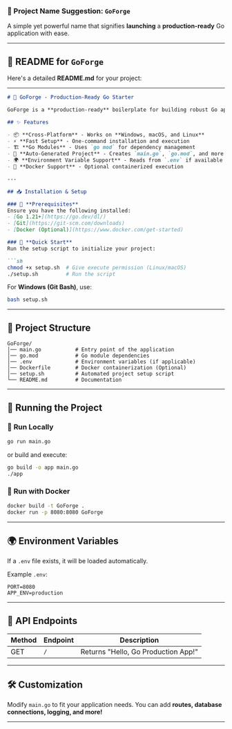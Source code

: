 ### **🚀 Project Name Suggestion: `GoForge `**  
A simple yet powerful name that signifies **launching** a **production-ready** Go application with ease.  

---

## **📄 README for `GoForge`**
Here's a detailed **README.md** for your project:

---

```md
# 🚀 GoForge - Production-Ready Go Starter

GoForge is a **production-ready** boilerplate for building robust Go applications. It automates setup, dependency management, environment configuration, and Docker deployment.

## ✨ Features

- 📦 **Cross-Platform** - Works on **Windows, macOS, and Linux**
- ⚡ **Fast Setup** - One-command installation and execution
- 🏗️ **Go Modules** - Uses `go mod` for dependency management
- 📂 **Auto-Generated Project** - Creates `main.go`, `go.mod`, and more
- 🌍 **Environment Variable Support** - Reads from `.env` if available
- 🐳 **Docker Support** - Optional containerized execution

---

## 📥 Installation & Setup

### 🔧 **Prerequisites**
Ensure you have the following installed:
- [Go 1.21+](https://go.dev/dl/)
- [Git](https://git-scm.com/downloads)
- [Docker (Optional)](https://www.docker.com/get-started)

### 🚀 **Quick Start**
Run the setup script to initialize your project:

```sh
chmod +x setup.sh  # Give execute permission (Linux/macOS)
./setup.sh         # Run the script
```
For **Windows (Git Bash)**, use:
```sh
bash setup.sh
```

---

## 📁 Project Structure
```
GoForge/
│── main.go           # Entry point of the application
│── go.mod            # Go module dependencies
│── .env              # Environment variables (if applicable)
│── Dockerfile        # Docker containerization (Optional)
│── setup.sh          # Automated project setup script
└── README.md         # Documentation
```

---

## 📜 Running the Project
### 🏃 **Run Locally**
```sh
go run main.go
```
or build and execute:
```sh
go build -o app main.go
./app
```

### 🐳 **Run with Docker**
```sh
docker build -t GoForge .
docker run -p 8080:8080 GoForge
```

---

## 🌍 Environment Variables
If a `.env` file exists, it will be loaded automatically.

Example `.env`:
```
PORT=8080
APP_ENV=production
```
---

## 📡 API Endpoints
| Method | Endpoint  | Description  |
|--------|----------|--------------|
| GET    | `/`      | Returns "Hello, Go Production App!" |

---

## 🛠️ Customization
Modify `main.go` to fit your application needs. You can add **routes, database connections, logging, and more!**

---